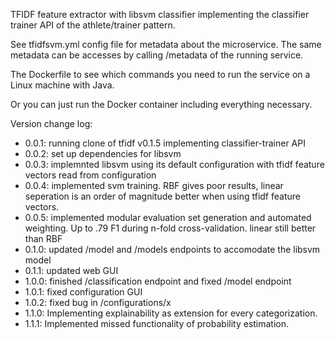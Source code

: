 TFIDF feature extractor with libsvm classifier implementing the classifier trainer API of the athlete/trainer pattern. 

See tfidfsvm.yml config file for metadata about the microservice. The same metadata can be accesses by calling /metadata of the running service. 

The Dockerfile to see which commands you need to run the service on a Linux machine with Java. 

Or you can just run the Docker container including everything necessary. 

Version change log:

- 0.0.1: running clone of tfidf v0.1.5 implementing classifier-trainer API
- 0.0.2: set up dependencies for libsvm
- 0.0.3: implemnted libsvm using its default configuration with tfidf feature vectors read from configuration
- 0.0.4: implemented svm training. RBF gives poor results, linear seperation is an order of magnitude better when using tfidf feature vectors. 
- 0.0.5: implemented modular evaluation set generation and automated weighting. Up to .79 F1 during n-fold cross-validation. linear still better than RBF
- 0.1.0: updated /model and /models endpoints to accomodate the libsvm model
- 0.1.1: updated web GUI
- 1.0.0: finished /classification endpoint and fixed /model endpoint
- 1.0.1: fixed configuration GUI
- 1.0.2: fixed bug in /configurations/x
- 1.1.0: Implementing explainability as extension for every categorization.
- 1.1.1: Implemented missed functionality of probability estimation. 